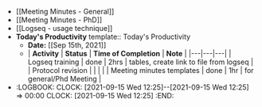 - [[Meeting Minutes - General]]
- [[Meeting Minutes - PhD]]
- [[Logseq - usage technique]]
- **Today's Productivity**
  template:: Today's Productivity
	- **Date:** [[Sep 15th, 2021]]
	-
	  | **Activity** | **Status** | **Time of Completion** | **Note**  | 
	  |---|---|---|
	  | Logseq training  |  done | 2hrs  |  tables, create link to file from logseq | 
	  | Protocol revision  |   |   |   | 
	  | Meeting minutes templates | done   |  1hr |  for general/Phd Meeting |
-
  :LOGBOOK:
  CLOCK: [2021-09-15 Wed 12:25]--[2021-09-15 Wed 12:25] =>  00:00
  CLOCK: [2021-09-15 Wed 12:25]
  :END: